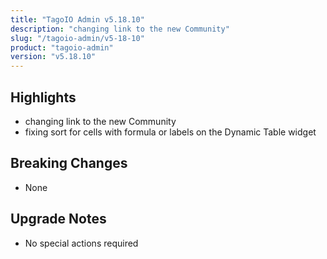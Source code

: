 ```yaml
---
title: "TagoIO Admin v5.18.10"
description: "changing link to the new Community"
slug: "/tagoio-admin/v5-18-10"
product: "tagoio-admin"
version: "v5.18.10"
---
```


## Highlights

- changing link to the new Community
- fixing sort for cells with formula or labels on the Dynamic Table widget

## Breaking Changes

- None

## Upgrade Notes

- No special actions required
